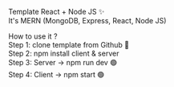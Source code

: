 Template React + Node JS ✨ <br>
It's MERN (MongoDB, Express, React, Node JS) <br>

How to use it ? <br>
Step 1: clone template from Github 🚀 <br>
Step 2: npm install client & server <br>
Step 3: Server -> npm run dev 🟢 <br>
Step 4: Client -> npm start 🟢 <br>


